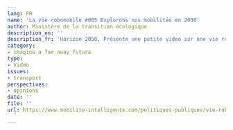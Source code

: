 ```yaml
---
lang: FR
name: 'La vie robomobile #005 Explorons nos mobilités en 2050'
author: Ministère de la transition écologique
description_en: ''
description_fr: 'Horizon 2050. Présente une petite video sur une vie robomobile imaginaire '
category:
- imagine_a_far_away_future
type:
- Video
issues:
- transport
perspectives:
- opinions
date: ''
file: ''
url: https://www.mobilite-intelligente.com/politiques-publiques/vie-robomobile/la-lettre/N005

---
```

